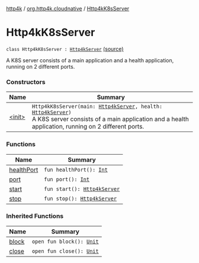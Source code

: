 [http4k](../../index.md) / [org.http4k.cloudnative](../index.md) / [Http4kK8sServer](./index.md)

# Http4kK8sServer

`class Http4kK8sServer : `[`Http4kServer`](../../org.http4k.server/-http4k-server/index.md) [(source)](https://github.com/http4k/http4k/blob/master/http4k-cloudnative/src/main/kotlin/org/http4k/cloudnative/Http4kK8sServer.kt#L16)

A K8S server consists of a main application and a health application, running on 2 different ports.

### Constructors

| Name | Summary |
|---|---|
| [&lt;init&gt;](-init-.md) | `Http4kK8sServer(main: `[`Http4kServer`](../../org.http4k.server/-http4k-server/index.md)`, health: `[`Http4kServer`](../../org.http4k.server/-http4k-server/index.md)`)`<br>A K8S server consists of a main application and a health application, running on 2 different ports. |

### Functions

| Name | Summary |
|---|---|
| [healthPort](health-port.md) | `fun healthPort(): `[`Int`](https://kotlinlang.org/api/latest/jvm/stdlib/kotlin/-int/index.html) |
| [port](port.md) | `fun port(): `[`Int`](https://kotlinlang.org/api/latest/jvm/stdlib/kotlin/-int/index.html) |
| [start](start.md) | `fun start(): `[`Http4kServer`](../../org.http4k.server/-http4k-server/index.md) |
| [stop](stop.md) | `fun stop(): `[`Http4kServer`](../../org.http4k.server/-http4k-server/index.md) |

### Inherited Functions

| Name | Summary |
|---|---|
| [block](../../org.http4k.server/-http4k-server/block.md) | `open fun block(): `[`Unit`](https://kotlinlang.org/api/latest/jvm/stdlib/kotlin/-unit/index.html) |
| [close](../../org.http4k.server/-http4k-server/close.md) | `open fun close(): `[`Unit`](https://kotlinlang.org/api/latest/jvm/stdlib/kotlin/-unit/index.html) |

